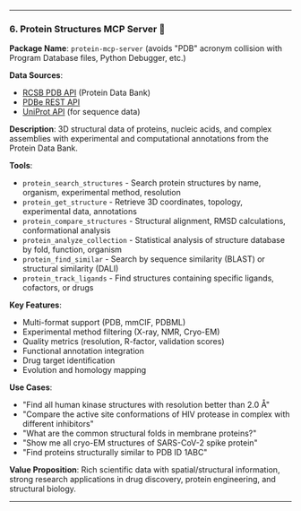 ---

### 6. Protein Structures MCP Server 🧬

**Package Name**: `protein-mcp-server` (avoids "PDB" acronym collision with Program Database files, Python Debugger, etc.)

**Data Sources**:
- [RCSB PDB API](https://www.rcsb.org/docs/programmatic-access) (Protein Data Bank)
- [PDBe REST API](https://www.ebi.ac.uk/pdbe/api/doc/)
- [UniProt API](https://www.uniprot.org/help/api) (for sequence data)

**Description**: 3D structural data of proteins, nucleic acids, and complex assemblies with experimental and computational annotations from the Protein Data Bank.

**Tools**:
- `protein_search_structures` - Search protein structures by name, organism, experimental method, resolution
- `protein_get_structure` - Retrieve 3D coordinates, topology, experimental data, annotations
- `protein_compare_structures` - Structural alignment, RMSD calculations, conformational analysis
- `protein_analyze_collection` - Statistical analysis of structure database by fold, function, organism
- `protein_find_similar` - Search by sequence similarity (BLAST) or structural similarity (DALI)
- `protein_track_ligands` - Find structures containing specific ligands, cofactors, or drugs

**Key Features**:
- Multi-format support (PDB, mmCIF, PDBML)
- Experimental method filtering (X-ray, NMR, Cryo-EM)
- Quality metrics (resolution, R-factor, validation scores)
- Functional annotation integration
- Drug target identification
- Evolution and homology mapping

**Use Cases**:
- "Find all human kinase structures with resolution better than 2.0 Å"
- "Compare the active site conformations of HIV protease in complex with different inhibitors"
- "What are the common structural folds in membrane proteins?"
- "Show me all cryo-EM structures of SARS-CoV-2 spike protein"
- "Find proteins structurally similar to PDB ID 1ABC"

**Value Proposition**: Rich scientific data with spatial/structural information, strong research applications in drug discovery, protein engineering, and structural biology.

---